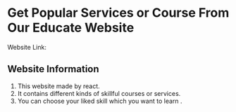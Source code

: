 # Get Popular Services or Course From Our Educate Website 

Website Link:

## Website Information
1. This website made by react.
2. It contains different kinds of skillful courses or services.
3. You can choose your liked skill which you want to learn .

